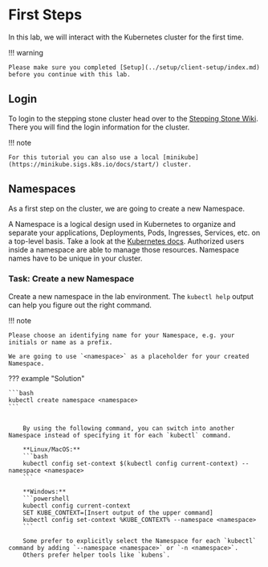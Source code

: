 # First Steps
In this lab, we will interact with the Kubernetes cluster for the first time.

!!! warning

    Please make sure you completed [Setup](../setup/client-setup/index.md) before you continue with this lab.

## Login
To login to the stepping stone cluster head over to the [Stepping Stone Wiki](https://wiki.golog.ch/wiki/Category:Customer:_Golog_AG).
There you will find the login information for the cluster.

!!! note

    For this tutorial you can also use a local [minikube](https://minikube.sigs.k8s.io/docs/start/) cluster.

## Namespaces
As a first step on the cluster, we are going to create a new Namespace.

A Namespace is a logical design used in Kubernetes to organize and separate your applications, Deployments, Pods, Ingresses, Services, etc. on a top-level basis. 
Take a look at the [Kubernetes docs](https://kubernetes.io/docs/concepts/overview/working-with-objects/namespaces/). 
Authorized users inside a namespace are able to manage those resources. 
Namespace names have to be unique in your cluster.

### Task: Create a new Namespace
Create a new namespace in the lab environment. 
The `kubectl help` output can help you figure out the right command.

!!! note
    
    Please choose an identifying name for your Namespace, e.g. your initials or name as a prefix.

    We are going to use `<namespace>` as a placeholder for your created Namespace.

??? example "Solution"

    ```bash
    kubectl create namespace <namespace>
    ```

```note

    By using the following command, you can switch into another Namespace instead of specifying it for each `kubectl` command.

    **Linux/MacOS:**
    ```bash
    kubectl config set-context $(kubectl config current-context) --namespace <namespace>
    ```

    **Windows:**
    ```powershell
    kubectl config current-context
    SET KUBE_CONTEXT=[Insert output of the upper command]
    kubectl config set-context %KUBE_CONTEXT% --namespace <namespace>
    ```

    Some prefer to explicitly select the Namespace for each `kubectl` command by adding `--namespace <namespace>` or `-n <namespace>`. 
    Others prefer helper tools like `kubens`.
